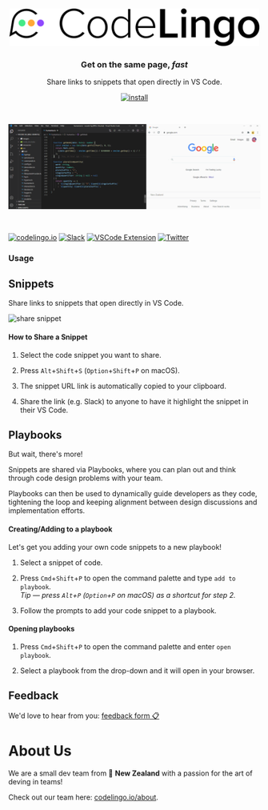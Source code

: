 <h3 align="center"> <a href="https://codelingo.io" target="_blank">
    <img width="500" alt="logo" src="./public/img/codelingologobig.svg" />
  </a> </h3>

<h3 align="center">
  Get on the same page, <i>fast</i>
</h3>
<p align="center">
  Share links to snippets that open directly in VS Code.
</p>

<p align="center">
  <a href="https://marketplace.visualstudio.com/items?itemName=codelingo.codelingo" target="_blank">
    <img width="295" height="38" alt="install" src="https://raw.githubusercontent.com/codelingo/codelingo/master/public/img/install.png" />
  </a>
</p>

<br/>

![share snippet](./public/img/share-snippet.gif)

<br/>

[![codelingo.io](https://img.shields.io/badge/-codelingo.io-yellowgreen?style=flat)](https://codelingo.io)
[![Slack](https://img.shields.io/badge/Slack-codelingo--dev-blueviolet?style=flat)](https://codelingo.slack.com/messages/codelingo-dev)
[![VSCode Extension](https://img.shields.io/badge/VS%20Code-CodeLingo-blue?style=flat)](https://marketplace.visualstudio.com/items?itemName=codelingo.codelingo)
[![Twitter](https://img.shields.io/twitter/follow/codelingoapp?label=Follow%20Us)](https://twitter.com/codelingoapp)

### Usage

## Snippets

Share links to snippets that open directly in VS Code.

![share snippet](./images/share-snippet.gif)

#### How to Share a Snippet

1.  Select the code snippet you want to share.

2.  Press `Alt`+`Shift`+`S` (`Option`+`Shift`+`P` on macOS).

3.  The snippet URL link is automatically copied to your clipboard.

4.  Share the link (e.g. Slack) to anyone to have it highlight the snippet in their VS Code.

## Playbooks

But wait, there's more!

Snippets are shared via Playbooks, where you can plan out and think through code design problems with your team.

Playbooks can then be used to dynamically guide developers as they code, tightening the loop and keeping alignment between design discussions and implementation efforts.

#### Creating/Adding to a playbook

Let's get you adding your own code snippets to a new playbook!

1.  Select a snippet of code.

2.  Press `Cmd`+`Shift`+`P` to open the command palette and type `add to playbook`.  
    _Tip &mdash; press `Alt`+`P` (`Option`+`P` on macOS) as a shortcut for step 2._

3.  Follow the prompts to add your code snippet to a playbook.

#### Opening playbooks

1. Press `Cmd`+`Shift`+`P` to open the command palette and enter `open playbook`.

2. Select a playbook from the drop-down and it will open in your browser.

## Feedback

We'd love to hear from you: [feedback form 📋](https://jesse094360.typeform.com/to/sMmjdbVm)


# About Us

We are a small dev team from 🥝 **New Zealand** with a passion for the art of deving in teams!

Check out our team here: <a href="https://www.codelingo.io/about" target="_blank">codelingo.io/about</a>.
